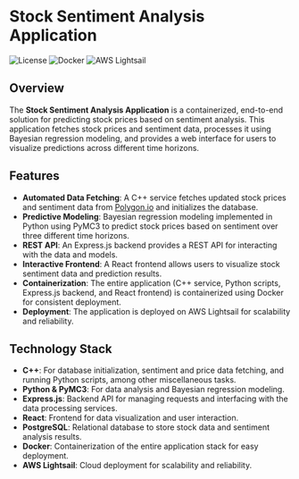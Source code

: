 # Stock Sentiment Analysis Application

![License](https://img.shields.io/badge/license-MIT-blue.svg)
![Docker](https://img.shields.io/badge/docker-available-green.svg)
![AWS Lightsail](https://img.shields.io/badge/deployed%20on-AWS%20Lightsail-orange.svg)

## Overview

The **Stock Sentiment Analysis Application** is a containerized, end-to-end solution for predicting stock prices based on sentiment analysis. This application fetches stock prices and sentiment data, processes it using Bayesian regression modeling, and provides a web interface for users to visualize predictions across different time horizons.

## Features

- **Automated Data Fetching**: A C++ service fetches updated stock prices and sentiment data from [Polygon.io](https://polygon.io) and initializes the database.
- **Predictive Modeling**: Bayesian regression modeling implemented in Python using PyMC3 to predict stock prices based on sentiment over three different time horizons.
- **REST API**: An Express.js backend provides a REST API for interacting with the data and models.
- **Interactive Frontend**: A React frontend allows users to visualize stock sentiment data and prediction results.
- **Containerization**: The entire application (C++ service, Python scripts, Express.js backend, and React frontend) is containerized using Docker for consistent deployment.
- **Deployment**: The application is deployed on AWS Lightsail for scalability and reliability.

## Technology Stack

- **C++**: For database initialization, sentiment and price data fetching, and running Python scripts, among other miscellaneous tasks.
- **Python & PyMC3**: For data analysis and Bayesian regression modeling.
- **Express.js**: Backend API for managing requests and interfacing with the data processing services.
- **React**: Frontend for data visualization and user interaction.
- **PostgreSQL**: Relational database to store stock data and sentiment analysis results.
- **Docker**: Containerization of the entire application stack for easy deployment.
- **AWS Lightsail**: Cloud deployment for scalability and reliability.
